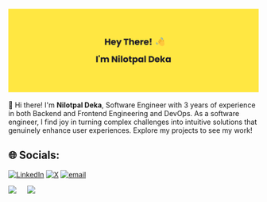 ![Banner](banner.png)

👋 Hi there! I'm **Nilotpal Deka**, Software Engineer with 3 years of experience in both Backend and Frontend Engineering and DevOps. As a software engineer, I find joy in turning complex challenges into intuitive solutions that genuinely enhance user experiences. Explore my projects to see my work!

## 🌐 Socials:
[![LinkedIn](https://img.shields.io/badge/LinkedIn-%230077B5.svg?logo=linkedin&logoColor=white)](https://linkedin.com/in/iamnilotpaldeka) [![X](https://img.shields.io/badge/X-black.svg?logo=X&logoColor=white)](https://x.com/iamnilotpaldeka) [![email](https://img.shields.io/badge/Email-D14836?logo=gmail&logoColor=white)](mailto:iamnilotpaldeka@gmail.com) 

![](https://github-readme-stats.vercel.app/api/top-langs/?username=iamNilotpal&theme=catppuccin_mocha&hide_border=false&include_all_commits=false&count_private=true&layout=compact)
&ensp;&ensp;
![](https://github-readme-stats.vercel.app/api?username=iamNilotpal&theme=catppuccin_mocha&hide_border=false&include_all_commits=false&count_private=true)

